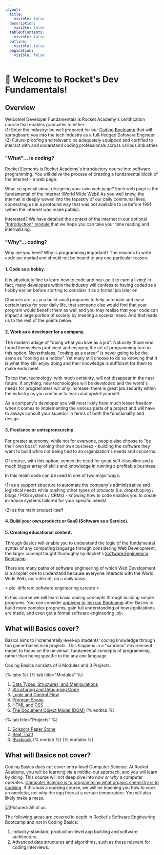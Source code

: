 ```yaml
---
layout:
  title:
    visible: false
  description:
    visible: false
  tableOfContents:
    visible: false
  outline:
    visible: false
  pagination:
    visible: false
---
```


# 🚀 Welcome to Rocket's Dev Fundamentals!

## Overview

Welcome! Developer Fundamentals is Rocket Academy's certification course that enables graduates to either:\
(1) Enter the industry: be well prepared for our [Coding Bootcamp](https://bc.rocketacademy.co/) that will springboard you into the tech industry as a full-fledged Software Engineer\
(2) Future-proofing and relevant: be adequately equipped and certified to interact with and understand coding professionals across various industries

### "What"... is coding?

Rocket Elements is Rocket Academy's introductory course into software programming. You will delve the process of creating a fundamental block of the internet - a web page.

What so special about designing your own web page? Each web page is the fundamental of the Internet (World Wide Web)! As you well know, the internet is deeply woven into the tapestry of our daily communal lives, connecting us in a profound way that was not available to us before 1991 (when the internet was made public).

Interested? We have detailed the context of the internet in our optional ["Introduction" module ](modules/0-introduction/)that we hope you can take your time reading and internalizing.

### "Why"... coding?

Why are you here? Why is programming important? The reasons to write code are myriad and should not be bound to any one particular reason.

#### 1. Code as a hobby.

It is absolutely fine to learn how to code and not use it to earn a living! In fact, many developers within the industry will confess to having coded as a hobby earlier before starting to consider it as a formal job later on.

Chances are, as you build small programs to help automate and ease certain tasks for your daily life, that someone else would find that your program would benefit them as well and you may realize that your code can impact a large portion of society by meeting a societal need. And that leads us to the rest of the points below.

#### 2. Work as a developer for a company.

The modern adage of "doing what you love as a job". Naturally those who found themselves proficient and enjoying the art of programming turn to this option. Nevertheless, "coding as a career" is never going to be the same as "coding as a hobby". Yet many still choose to do so knowing that it is what they still enjoy doing and their knowledge is sufficient for them to make ends meet.

To top that, technology, with much certainty, will not disappear in the near future. If anything, new technologies will be developed and the world's needs for programmers will only increase: there is great job security within the industry as you continue to learn and upskill yourself.

As a company's developer you will most likely have much lesser freedom when it comes to implementing the various parts of a project and will have to always consult your superior in terms of both the functionality and design.

#### 3. Freelance or entrepreneurship.

For greater autonomy, while not for everyone, people also choose to "be their own boss", running their own business - building the software they want to build while not being tied to an organization's needs and concerns.

Of course, with this option, comes the need for great self-discipline and a much bigger array of skills and knowledge in running a profitable business.

In this realm code can be used in one of two major ways:

(1) as a support structure to automate the company's administrative and logistical needs while pushing other types of products (i.e. dropshipping / blogs / POS systems / CRMs) - knowing how to code enables you to create in-house systems tailored for your specific needs!

(2) as the main product itself

#### 4. Build your own products or SaaS (Software as a Service).

#### 5. Creating educational content.

Through Basics will enable you to understand the logic of the fundamental syntax of any computing language through considering Web Development, the larger concept taught thoroughly by Rocket's [Software Engineering Bootcamp](https://rocketacademy.co/courses/bootcamp).

There are many paths of software engineering of which Web Development is a simpler one to understand because everyone interacts with the World Wide Web, our internet, on a daily basis.

< pic: different software engineering careers >

In this course we will learn basic coding concepts through building simple programs. You can consider [applying to join our Bootcamp](logistics/post-course/bootcamp-admission-criteria.md) after Basics to build more complex programs, gain full understanding of how applications are made, and even get a formal software engineering job.

## What will Basics cover?

Basics aims to incrementally level-up students' coding knowledge through fun game-based mini projects. This happens in a "sandbox" environment meant to focus on the universal, fundamental concepts of programming, rather than being specific to the any one language.

Coding Basics consists of 6 Modules and 3 Projects.

{% tabs %}
{% tab title="Modules" %}
1. [Data Types, Structures, and Manipulations](modules/1-data-types-structures-and-manipulations/)
2. [Structuring and Debugging Code](modules/2-structuring-and-debugging-code/)
3. [Logic and Control Flow](modules/3-logic-and-control-flow/)
4. [Program Scope](modules/4-scope/)
5. [HTML and CSS](modules/5-html-and-css/)
6. [The Document Object Model (DOM)](modules/6-document-object-model/)
{% endtab %}

{% tab title="Projects" %}
1. [Scissors Paper Stone](coursework/projects/project-1-scissors-paper-stone/)
2. [Beat That!](coursework/projects/project-2-beat-that/)
3. [Blackjack](coursework/projects/project-3-blackjack/)
{% endtab %}
{% endtabs %}

## What will Basics not cover?

Coding Basics does not cover entry-level Computer Science. At Rocket Academy, you will be learning via a middle-out approach, and you will learn by doing. This course will not deep dive into _how or why_ a computer operates. [Computer Science is to programming what organic chemistry is to cooking](https://blog.codegiant.io/building-a-software-is-like-cooking-food-a64461a2e791?gi=ddfba8e218fc). If this was a cooking course, we will be teaching you how to cook an omelette, not why the egg fries at a certain temperature. You will also likely make a mess.

![Pictured: All of us.](.gitbook/assets/30lJMDo.jpg)

The following areas are covered in depth in Rocket's Software Engineering Bootcamp and not in Coding Basics:

1. Industry-standard, production-level app building and software architecture.
2. Advanced data structures and algorithms, such as those relevant for coding interviews.
